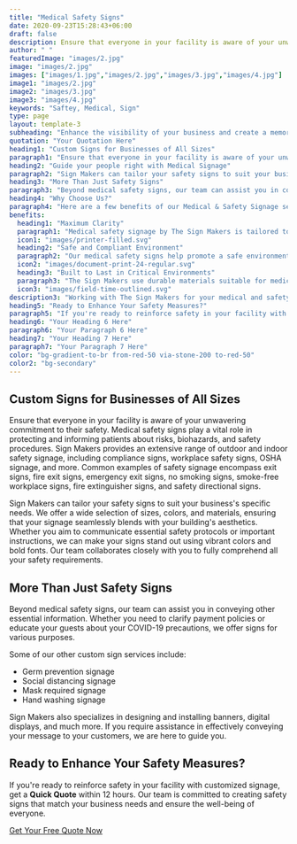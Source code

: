 ```yaml
---
title: "Medical Safety Signs"
date: 2020-09-23T15:28:43+06:00
draft: false
description: Ensure that everyone in your facility is aware of your unwavering commitment to their safety. Medical safety signs play a vital role in protecting and informing patients about risks, biohazards, and safety procedures.
author: " "
featuredImage: "images/2.jpg"
image: "images/2.jpg"
images: ["images/1.jpg","images/2.jpg","images/3.jpg","images/4.jpg"]
image1: "images/2.jpg"
image2: "images/3.jpg"
image3: "images/4.jpg"
keywords: "Saftey, Medical, Sign"
type: page
layout: template-3
subheading: "Enhance the visibility of your business and create a memorable experience for your customers"
quotation: "Your Quotation Here"
heading1: "Custom Signs for Businesses of All Sizes"
paragraph1: "Ensure that everyone in your facility is aware of your unwavering commitment to their safety. Medical safety signs play a vital role in protecting and informing patients about risks, biohazards, and safety procedures. Sign Makers provides an extensive range of outdoor and indoor safety signage, including compliance signs, workplace safety signs, OSHA signage, and more. Common examples of safety signage encompass exit signs, fire exit signs, emergency exit signs, no smoking signs, smoke-free workplace signs, fire extinguisher signs, and safety directional signs."
heading2: "Guide your people right with Medical Signage"
paragraph2: "Sign Makers can tailor your safety signs to suit your business's specific needs. We offer a wide selection of sizes, colors, and materials, ensuring that your signage seamlessly blends with your building's aesthetics. Whether you aim to communicate essential safety protocols or important instructions, we can make your signs stand out using vibrant colors and bold fonts. Our team collaborates closely with you to fully comprehend all your safety requirements."
heading3: "More Than Just Safety Signs"
paragraph3: "Beyond medical safety signs, our team can assist you in conveying other essential information. Whether you need to clarify payment policies or educate your guests about your COVID-19 precautions, we offer signs for various purposes. Some of our other custom sign services include germ prevention signage, social distancing signage, mask required signage, and hand washing signage. Sign Makers also specializes in designing and installing banners, digital displays, and much more. If you require assistance in effectively conveying your message to your customers, we are here to guide you."
heading4: "Why Choose Us?"
paragraph4: "Here are a few benefits of our Medical & Safety Signage services:"
benefits:
  heading1: "Maximum Clarity"
  paragraph1: "Medical safety signage by The Sign Makers is tailored to provide clear, concise instructions in healthcare settings. We create signs that are easy to read and understand, ensuring everyone, from staff to visitors, knows the safety protocols."
  icon1: "images/printer-filled.svg"
  heading2: "Safe and Compliant Environment"
  paragraph2: "Our medical safety signs help promote a safe environment by highlighting important information like hazards, restricted areas, and emergency procedures. Designed to meet safety standards, these signs help your facility stay compliant with health regulations."
  icon2: "images/document-print-24-regular.svg"
  heading3: "Built to Last in Critical Environments"
  paragraph3: "The Sign Makers use durable materials suitable for medical environments. Our signs are resistant to wear and easy to clean, ensuring they remain visible and effective over time, even in high-traffic or sterile areas."
  icon3: "images/field-time-outlined.svg"
description3: "Working with The Sign Makers for your medical and safety signage ensures you receive high-quality, customized signs that effectively communicate important safety information in your healthcare facility. Our signs are designed to meet regulatory standards and provide clear, concise instructions that help prevent accidents and ensure compliance with health and safety protocols. Using durable materials suitable for medical environments, our signage remains easy to read and clean, even in high-traffic or sterile areas. Trust The Sign Makers to create reliable and impactful signage that enhances safety, organization, and peace of mind for everyone in your facility."
heading5: "Ready to Enhance Your Safety Measures?"
paragraph5: "If you're ready to reinforce safety in your facility with customized signage, get a Quick Quote within 12 hours. Our team is committed to creating safety signs that match your business needs and ensure the well-being of everyone."
heading6: "Your Heading 6 Here"
paragraph6: "Your Paragraph 6 Here"
heading7: "Your Heading 7 Here"
paragraph7: "Your Paragraph 7 Here"
color: "bg-gradient-to-br from-red-50 via-stone-200 to-red-50"
color2: "bg-secondary"
---
```


## Custom Signs for Businesses of All Sizes

Ensure that everyone in your facility is aware of your unwavering commitment to their safety. Medical safety signs play a vital role in protecting and informing patients about risks, biohazards, and safety procedures. Sign Makers provides an extensive range of outdoor and indoor safety signage, including compliance signs, workplace safety signs, OSHA signage, and more. Common examples of safety signage encompass exit signs, fire exit signs, emergency exit signs, no smoking signs, smoke-free workplace signs, fire extinguisher signs, and safety directional signs.

Sign Makers can tailor your safety signs to suit your business's specific needs. We offer a wide selection of sizes, colors, and materials, ensuring that your signage seamlessly blends with your building's aesthetics. Whether you aim to communicate essential safety protocols or important instructions, we can make your signs stand out using vibrant colors and bold fonts. Our team collaborates closely with you to fully comprehend all your safety requirements.

## More Than Just Safety Signs

Beyond medical safety signs, our team can assist you in conveying other essential information. Whether you need to clarify payment policies or educate your guests about your COVID-19 precautions, we offer signs for various purposes.

Some of our other custom sign services include:

- Germ prevention signage
- Social distancing signage
- Mask required signage
- Hand washing signage

Sign Makers also specializes in designing and installing banners, digital displays, and much more. If you require assistance in effectively conveying your message to your customers, we are here to guide you.

## Ready to Enhance Your Safety Measures?

If you're ready to reinforce safety in your facility with customized signage, get a **Quick Quote** within 12 hours. Our team is committed to creating safety signs that match your business needs and ensure the well-being of everyone.

[Get Your Free Quote Now](/book-consultation/)
